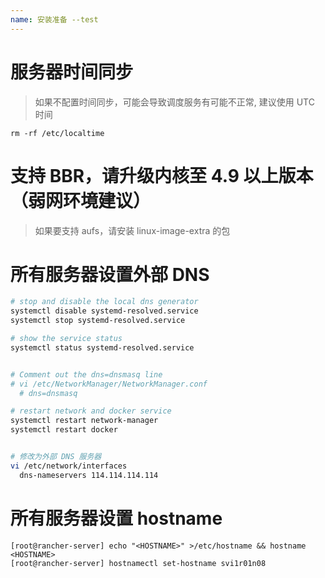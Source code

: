 ```yaml
---
name: 安装准备 --test
---
```



# 服务器时间同步
> 如果不配置时间同步，可能会导致调度服务有可能不正常, 建议使用 UTC 时间

    rm -rf /etc/localtime

# 支持 BBR，请升级内核至 4.9 以上版本（弱网环境建议）
> 如果要支持 aufs，请安装 linux-image-extra 的包

# 所有服务器设置外部 DNS
```bash
# stop and disable the local dns generator
systemctl disable systemd-resolved.service
systemctl stop systemd-resolved.service

# show the service status
systemctl status systemd-resolved.service


# Comment out the dns=dnsmasq line
# vi /etc/NetworkManager/NetworkManager.conf
  # dns=dnsmasq

# restart network and docker service
systemctl restart network-manager
systemctl restart docker


# 修改为外部 DNS 服务器
vi /etc/network/interfaces
  dns-nameservers 114.114.114.114
```


# 所有服务器设置 hostname
    [root@rancher-server] echo "<HOSTNAME>" >/etc/hostname && hostname <HOSTNAME>
    [root@rancher-server] hostnamectl set-hostname svi1r01n08

